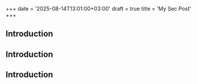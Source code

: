 +++
date = '2025-08-14T13:01:00+03:00'
draft = true
title = 'My Sec Post'
+++

## Introduction

## Introduction

## Introduction
